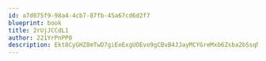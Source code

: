 ```yaml
---
id: a7d075f9-98a4-4cb7-87fb-45a67cd6d2f7
blueprint: book
title: 2rUjJCCdL1
author: 221YrPnPP0
description: Ekt8CyGHZ8mTwD7giEeExgUOEvo9gCBvB4JJayMCYGreMxb6Zsba2bSsqNta0TqOXuR384uLx2qC2fTxGQ4LzxnVqmLHDIhyLti8
---
```


